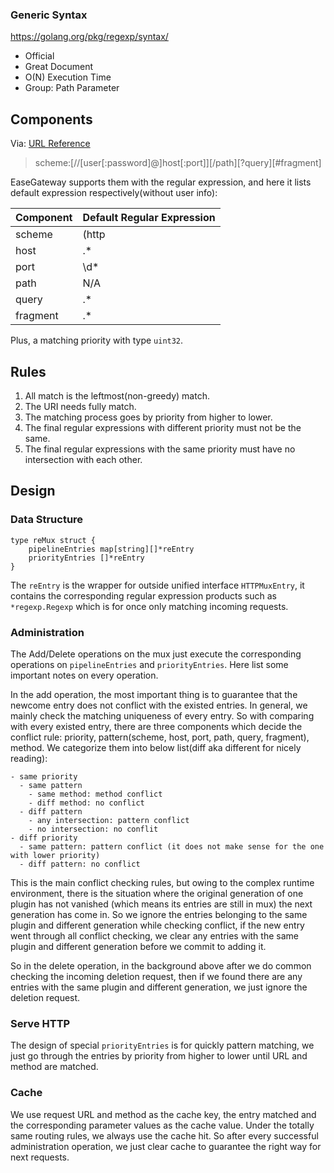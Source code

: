 ### Generic Syntax
https://golang.org/pkg/regexp/syntax/
- Official
- Great Document
- O(N) Execution Time
- Group: Path Parameter

## Components
Via: [URL Reference](https://en.wikipedia.org/wiki/URL)
> scheme:[//[user[:password]@]host[:port]][/path][?query][#fragment]

EaseGateway supports them with the regular expression, and here it lists default expression respectively(without user info):

| Component | Default Regular Expression |
|:----|:----|
| scheme | (http|https) |
| host | .* |
| port | \d* |
| path | N/A |
| query | .* |
| fragment | .* |

Plus, a matching priority with type `uint32`.

## Rules
1. All match is the leftmost(non-greedy) match.
2. The URI needs fully match.
3. The matching process goes by priority from higher to lower.
4. The final regular expressions with different priority must not be the same.
5. The final regular expressions with the same priority must have no intersection with each other.

## Design

### Data Structure
```golang
type reMux struct {
    pipelineEntries map[string][]*reEntry
    priorityEntries []*reEntry
}
```

The `reEntry` is the wrapper for outside unified interface `HTTPMuxEntry`, it contains the corresponding regular expression products such as `*regexp.Regexp` which is for once only matching incoming requests.

### Administration
The Add/Delete operations on the mux just execute the corresponding operations on  `pipelineEntries` and `priorityEntries`. Here list some important notes on every operation.

In the add operation, the most important thing is to guarantee that the newcome entry does not conflict with the existed entries. In general, we mainly check the matching uniqueness of every entry. So with comparing with every existed entry, there are three components which decide the conflict rule: priority, pattern(scheme, host, port, path, query, fragment), method. We categorize them into below list(diff aka different for nicely reading):

```
- same priority
  - same pattern
    - same method: method conflict
    - diff method: no conflict
  - diff pattern
    - any intersection: pattern conflict
    - no intersection: no conflit
- diff priority
  - same pattern: pattern conflict (it does not make sense for the one with lower priority)
  - diff pattern: no conflict
```

This is the main conflict checking rules, but owing to the complex runtime environment, there is the situation where the original generation of one plugin has not vanished (which means its entries are still in mux) the next generation has come in. So we ignore the entries belonging to the same plugin and different generation while checking conflict, if the new entry went through all conflict checking, we clear any entries with the same plugin and different generation before we commit to adding it.

So in the delete operation, in the background above after we do common checking the incoming deletion request, then if we found there are any entries with the same plugin and different generation, we just ignore the deletion request.

### Serve HTTP
The design of special `priorityEntries` is for quickly pattern matching, we just go through the entries by priority from higher to lower until URL and method are matched.

### Cache
We use request URL and method as the cache key, the entry matched and the corresponding parameter values as the cache value. Under the totally same routing rules, we always use the cache hit. So after every successful administration operation, we just clear cache to guarantee the right way for next requests.
